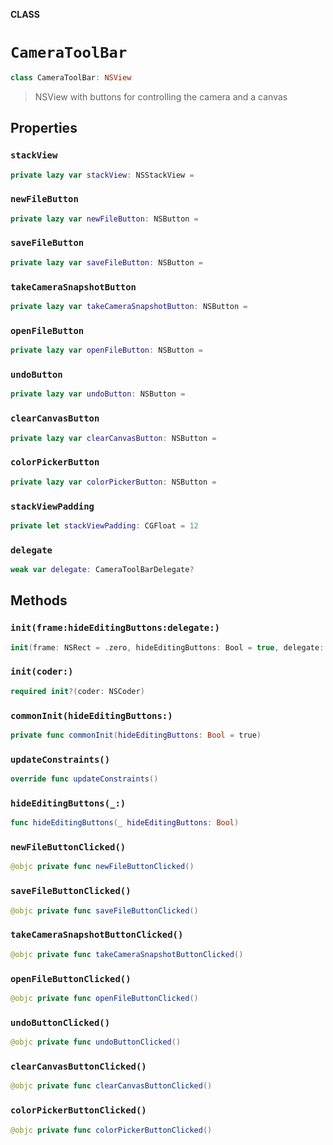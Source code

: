 **CLASS**

# `CameraToolBar`

```swift
class CameraToolBar: NSView
```

> NSView with buttons for controlling the camera and a canvas

## Properties
### `stackView`

```swift
private lazy var stackView: NSStackView =
```

### `newFileButton`

```swift
private lazy var newFileButton: NSButton =
```

### `saveFileButton`

```swift
private lazy var saveFileButton: NSButton =
```

### `takeCameraSnapshotButton`

```swift
private lazy var takeCameraSnapshotButton: NSButton =
```

### `openFileButton`

```swift
private lazy var openFileButton: NSButton =
```

### `undoButton`

```swift
private lazy var undoButton: NSButton =
```

### `clearCanvasButton`

```swift
private lazy var clearCanvasButton: NSButton =
```

### `colorPickerButton`

```swift
private lazy var colorPickerButton: NSButton =
```

### `stackViewPadding`

```swift
private let stackViewPadding: CGFloat = 12
```

### `delegate`

```swift
weak var delegate: CameraToolBarDelegate?
```

## Methods
### `init(frame:hideEditingButtons:delegate:)`

```swift
init(frame: NSRect = .zero, hideEditingButtons: Bool = true, delegate: CameraToolBarDelegate)
```

### `init(coder:)`

```swift
required init?(coder: NSCoder)
```

### `commonInit(hideEditingButtons:)`

```swift
private func commonInit(hideEditingButtons: Bool = true)
```

### `updateConstraints()`

```swift
override func updateConstraints()
```

### `hideEditingButtons(_:)`

```swift
func hideEditingButtons(_ hideEditingButtons: Bool)
```

### `newFileButtonClicked()`

```swift
@objc private func newFileButtonClicked()
```

### `saveFileButtonClicked()`

```swift
@objc private func saveFileButtonClicked()
```

### `takeCameraSnapshotButtonClicked()`

```swift
@objc private func takeCameraSnapshotButtonClicked()
```

### `openFileButtonClicked()`

```swift
@objc private func openFileButtonClicked()
```

### `undoButtonClicked()`

```swift
@objc private func undoButtonClicked()
```

### `clearCanvasButtonClicked()`

```swift
@objc private func clearCanvasButtonClicked()
```

### `colorPickerButtonClicked()`

```swift
@objc private func colorPickerButtonClicked()
```
